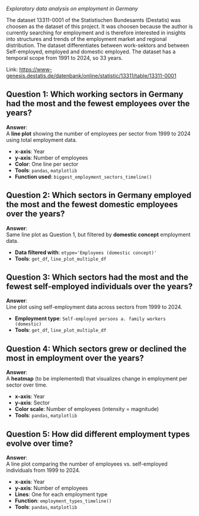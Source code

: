 *Exploratory data analysis on employment in Germany*

The dataset 13311-0001 of the Statistischen Bundesamts (Destatis) 
was choosen as the dataset of this project. It was choosen because the author is currently
searching for employment and is therefore interested in insights into structures and trends
of the employment market and regional distribution. The dataset differentiates between 
work-sektors and between Self-employed, employed and domestic employed. 
The dataset has a temporal scope from 1991 to 2024, so 33 years.

Link: https://www-genesis.destatis.de/datenbank/online/statistic/13311/table/13311-0001

## Question 1: Which working sectors in Germany had the most and the fewest employees over the years?

**Answer**:  
A **line plot** showing the number of employees per sector from 1999 to 2024 using total employment data.

- **x-axis**: Year  
- **y-axis**: Number of employees  
- **Color**: One line per sector  
- **Tools**: `pandas`, `matplotlib`  
- **Function used**: `biggest_employment_sectors_timeline()`  

## Question 2: Which sectors in Germany employed the most and the fewest domestic employees over the years?

**Answer**:  
Same line plot as Question 1, but filtered by **domestic concept** employment data.

- **Data filtered with**: `etype='Employees (domestic concept)'`  
- **Tools**: `get_df`, `line_plot_multiple_df`

## Question 3: Which sectors had the most and the fewest self-employed individuals over the years?

**Answer**:  
Line plot using self-employment data across sectors from 1999 to 2024.

- **Employment type**: `Self-employed persons a. family workers (domestic)`  
- **Tools**: `get_df`, `line_plot_multiple_df`  

## Question 4: Which sectors grew or declined the most in employment over the years?

**Answer**:  
A **heatmap** (to be implemented) that visualizes change in employment per sector over time.

- **x-axis**: Year  
- **y-axis**: Sector  
- **Color scale**: Number of employees (intensity = magnitude)  
- **Tools**: `pandas`, `matplotlib`  

## Question 5: How did different employment types evolve over time?

**Answer**:  
A line plot comparing the number of employees vs. self-employed individuals from 1999 to 2024.

- **x-axis**: Year  
- **y-axis**: Number of employees  
- **Lines**: One for each employment type  
- **Function**: `employment_types_timeline()`  
- **Tools**: `pandas`, `matplotlib`
